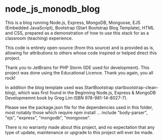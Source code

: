 # node_js_monodb_blog

This is a blog running Node.js, Express, MongoDB, Mongoose, EJS (Embedded JavaScript),
Bootstrap (Start Bootstrap Blog Template), HTML and CSS, prepared as a demonstration 
of how to use this stack for as a classroom (teaching) experience. 

This code is entirely open-source (from this source) and is provided as is, allowing 
for attributions to others whose code inspired or helped direct this project. 

Thank you to JetBrains for PHP Storm (IDE used for development). This project was done 
using the Educational Licence. Thank you again, you all rock!

In addition the blog template used was StartBootstrap startbootstrap-clean-blog), which was 
first found in the Beginning Node.js, Express & MongoDB Developmemnt book by Greg Lim
ISBN 978-981-14-8027-7). 

Please see the package.json file for the dependencies used in this folder, most notably
those which require npm install ... include "body-parser", "ejs", "express", "mongodb", "mongoose".

There is no warranty made about this project, and no expectation that any  type of update,
maintenance or upgrade to this project will ever be made. 
